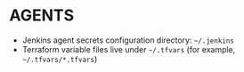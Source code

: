 # AGENTS

- Jenkins agent secrets configuration directory: `~/.jenkins`
- Terraform variable files live under `~/.tfvars` (for example, `~/.tfvars/*.tfvars`)
